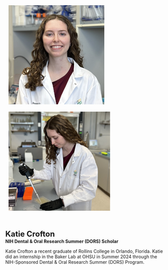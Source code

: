 <img src="/assets/images/homepage-general/katie-headshot.jpg" width="300" height="310" style="display: inline; margin: 10px;" />  <img src="/assets/images/homepage-general/katie-action-cropped.jpg" width="318" height="310" style="display: inline; margin: 10px;" />

<br/>


<span style="font-size:24px; font-weight: bold;">Katie Crofton</span>  
**NIH Dental & Oral Research Summer (DORS) Scholar**  
 

Katie Crofton a recent graduate of Rollins College in Orlando, Florida. Katie did an internship in the Baker Lab at OHSU in Summer 2024 through the NIH-Sponsored Dental & Oral Research Summer (DORS) Program.
